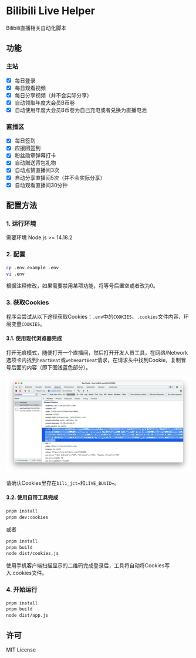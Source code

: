 # Bilibili Live Helper

Bilibili直播相关自动化脚本

## 功能

### 主站

- [x] 每日登录
- [x] 每日观看视频
- [x] 每日分享视频（并不会实际分享）
- [x] 自动领取年度大会员B币卷
- [x] 自动使用年度大会员B币卷为自己充电或者兑换为直播电池

### 直播区

- [x] 每日签到
- [x] 应援团签到
- [x] 粉丝勋章弹幕打卡
- [x] 自动赠送背包礼物
- [x] 自动点赞直播间3次
- [x] 自动分享直播间5次（并不会实际分享）
- [x] 自动观看直播间30分钟

## 配置方法

### 1. 运行环境

需要环境 Node.js >= 14.18.2

### 2. 配置

```bash
cp .env.example .env
vi .env
```

根据注释修改，如果需要禁用某项功能，将等号后置空或者改为0。

### 3. 获取Cookies

程序会尝试从以下途径获取Cookies：`.env`中的`COOKIES`、`.cookies`文件内容、环境变量`COOKIES`。

#### 3.1. 使用现代浏览器完成

打开无痕模式，随便打开一个直播间，然后打开开发人员工具，在网络/Network选项卡内找到`heartBeat`或`webHeartBeat`请求，在请求头中找到Cookie，复制冒号后面的内容（即下图浅蓝色部分）。

![How to find Cookies](HOWTO-Cookies.jpg)

请确认Cookies里存在`bili_jct=`和`LIVE_BUVID=`。

#### 3.2. 使用自带工具完成

```bash
pnpm install
pnpm dev:cookies
```

或者

```bash
pnpm install
pnpm build
node dist/cookies.js
```

使用手机客户端扫描显示的二维码完成登录后，工具将自动将Cookies写入.cookies文件。

### 4. 开始运行

```bash
pnpm install
pnpm build
node dist/app.js
```

## 许可

MIT License
